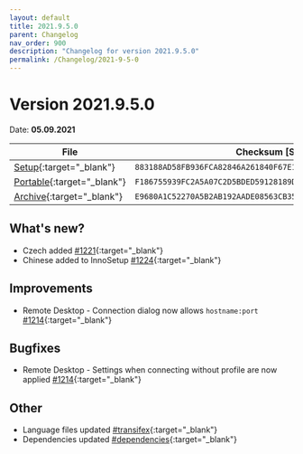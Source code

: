 ```yaml
---
layout: default
title: 2021.9.5.0
parent: Changelog
nav_order: 900
description: "Changelog for version 2021.9.5.0"
permalink: /Changelog/2021-9-5-0
---
```


# Version 2021.9.5.0
Date: **05.09.2021**

| File | Checksum [SHA256] |
|---|---|
|[Setup](https://github.com/BornToBeRoot/NETworkManager/releases/download/2021.9.5.0/NETworkManager_2021.9.5.0_Setup.exe){:target="_blank"}| `883188AD58FB936FCA82846A261840F67E19734C20093996CBCDA75F4CE41EAA` |
|[Portable](https://github.com/BornToBeRoot/NETworkManager/releases/download/2021.9.5.0/NETworkManager_2021.9.5.0_Portable.zip){:target="_blank"}| `F186755939FC2A5A07C2D5BDED59128189D16968FD61DF8E17C100E181B3C39D` |
|[Archive](https://github.com/BornToBeRoot/NETworkManager/releases/download/2021.9.5.0/NETworkManager_2021.9.5.0_Archive.zip){:target="_blank"}| `E9680A1C52270A5B2AB192AADE08563CB3509CDCD3EF3F9BA2603CE3BB84DF45` |

## What's new?
- Czech added [#1221](https://github.com/BornToBeRoot/NETworkManager/pull/1221){:target="_blank"}
- Chinese added to InnoSetup [#1224](https://github.com/BornToBeRoot/NETworkManager/pull/1224){:target="_blank"}

## Improvements
- Remote Desktop - Connection dialog now allows `hostname:port` [#1214](https://github.com/BornToBeRoot/NETworkManager/issues/1214){:target="_blank"}

## Bugfixes
- Remote Desktop - Settings when connecting without profile are now applied [#1214](https://github.com/BornToBeRoot/NETworkManager/issues/1214){:target="_blank"}

## Other
- Language files updated [#transifex](https://github.com/BornToBeRoot/NETworkManager/pulls?q=author%3Aapp%2Ftransifex-integration){:target="_blank"}
- Dependencies updated [#dependencies](https://github.com/BornToBeRoot/NETworkManager/pulls?q=author%3Aapp%2Fdependabot){:target="_blank"}
